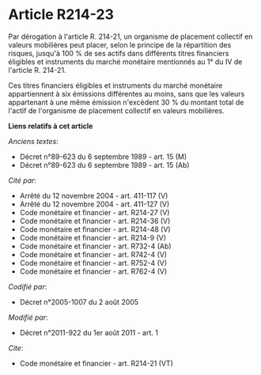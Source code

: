 # Article R214-23

Par dérogation à l'article R. 214-21, un organisme de placement collectif en valeurs mobilières peut placer, selon le
principe de la répartition des risques, jusqu'à 100 % de ses actifs dans différents titres financiers éligibles et
instruments du marché monétaire mentionnés au 1° du IV de l'article R. 214-21. 

Ces titres financiers éligibles et instruments du marché monétaire appartiennent à six émissions différentes au moins, sans
que les valeurs appartenant à une même émission n'excèdent 30 % du montant total de l'actif de l'organisme de placement
collectif en valeurs mobilières.

**Liens relatifs à cet article**

_Anciens textes_:

  - Décret n°89-623 du 6 septembre 1989 - art. 15 (M)
  - Décret n°89-623 du 6 septembre 1989 - art. 15 (Ab)

_Cité par_:

  - Arrêté du 12 novembre 2004 - art. 411-117 (V)
  - Arrêté du 12 novembre 2004 - art. 411-127 (V)
  - Code monétaire et financier - art. R214-27 (V)
  - Code monétaire et financier - art. R214-36 (V)
  - Code monétaire et financier - art. R214-48 (V)
  - Code monétaire et financier - art. R214-9 (V)
  - Code monétaire et financier - art. R732-4 (Ab)
  - Code monétaire et financier - art. R742-4 (V)
  - Code monétaire et financier - art. R752-4 (V)
  - Code monétaire et financier - art. R762-4 (V)

_Codifié par_:

  - Décret n°2005-1007 du 2 août 2005

_Modifié par_:

  - Décret n°2011-922 du 1er août 2011 - art. 1

_Cite_:

  - Code monétaire et financier - art. R214-21 (VT)

